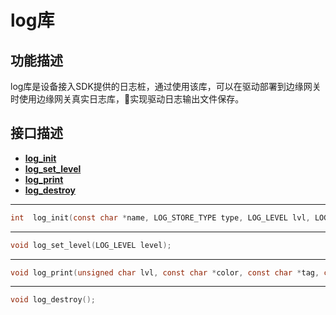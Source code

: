 # log库

## 功能描述
log库是设备接入SDK提供的日志桩，通过使用该库，可以在驱动部署到边缘网关时使用边缘网关真实日志库，实现驱动日志输出文件保存。

## 接口描述
- **[log_init](#log_init)**
- **[log_set_level](#log_set_level)**
- **[log_print](#log_print)**
- **[log_destroy](#log_destroy)**

---
<a name="log_init"></a>
``` c
int  log_init(const char *name, LOG_STORE_TYPE type, LOG_LEVEL lvl, LOG_MODE mode);

```

---
<a name="log_set_level"></a>
``` c
void log_set_level(LOG_LEVEL level);

```

---
<a name="log_print"></a>
``` c
void log_print(unsigned char lvl, const char *color, const char *tag, const char *file, const char *func, unsigned int line, const char *format, ...);

```

---
<a name="log_destroy"></a>
``` c
void log_destroy();

```

